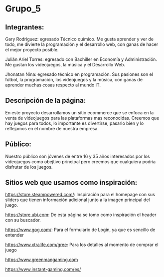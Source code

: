 # Grupo_5

## Integrantes: 

Gary Rodriguez: egresado Técnico químico. Me gusta aprender y ver de todo, me divierte la programación y el desarrollo web, con ganas de hacer el mejor proyecto posible.

Julián Ariel Torres: egresado con Bachiller en Economía y Administración. Me gustan los videojuegos, la música y el Desarrollo Web.

Jhonatan Nina: egresado técnico en programación. Sus pasiones son 
el fútbol, la programación, los videojuegos y la música, con ganas de aprender muchas cosas respecto al mundo IT.

## Descripción de la página:

En este proyecto desarrollamos un sitio ecommerce que se enfoca en la venta de videojuegos para las plataformas mas reconocidas. Creemos que hay juegos para todos, lo importante es divertirse, pasarlo bien y lo reflejamos en el nombre de nuestra empresa.


## Público:

Nuestro público son jóvenes de entre 16 y 35 años interesados por los videojuegos como obejtivo principal pero creemos que cualquiera podría disfrutar de los juegos.

## Sitios web que usamos como inspiración:

https://store.steampowered.com/: Inspiración para el homepage con sus sliders que tienen información adicional junto a la imagen principal del juego.

https://store.ubi.com: De esta página se tomo como inspiración el header con su buscador.

https://www.gog.com/: Para el formulario de Login, ya que es sencillo de entender

https://www.xtralife.com/gree: Para los detalles al momento de comprar el juego

https://www.greenmangaming.com

https://www.instant-gaming.com/es/ 
